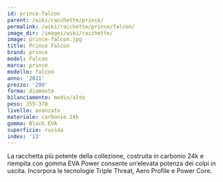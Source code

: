 ```yaml
---
id: prince-falcon
parent: /wiki/racchette/prince/
permalink: /wiki/racchette/prince/falcon/
image_dir: /images/wiki/racchette/
image: prince-falcon.jpg
title: Prince Falcon
brand: prince
model: Falcon
marca: prince
modello: falcon
anno: '2021'
prezzo: '290'
forma: diamante
bilanciamento: medio/alto
peso: 355-370
livello: avanzato
materiale: carbonio 24k
gomma: Black EVA
superficie: ruvida
index: '13'
---
```

La racchetta più potente della collezione, costruita in carbonio 24k e riempita con gomma EVA Power consente un’elevata potenza dei colpi in uscita. Incorpora le tecnologie Triple Threat, Aero Profile e Power Core.
